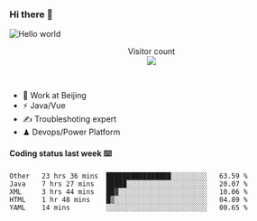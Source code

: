 ### Hi there 👋

<img src="https://raw.githubusercontent.com/sagar-viradiya/sagar-viradiya/master/resources/banner.png" alt="Hello world">
<p align="center"> 
  Visitor count<br/>
  <img src="https://profile-counter.glitch.me/youszoe/count.svg" />
</p>
<br/>

- 🍻 Work at Beijing 
- ⚡  Java/Vue
- ✍️  Troubleshoting expert
- ♟  Devops/Power Platform 

#### Coding status last week ⌨️

<!--START_SECTION:waka-->
```text
Other   23 hrs 36 mins  ████████████████░░░░░░░░░   63.59 % 
Java    7 hrs 27 mins   █████░░░░░░░░░░░░░░░░░░░░   20.07 % 
XML     3 hrs 44 mins   ██▓░░░░░░░░░░░░░░░░░░░░░░   10.06 % 
HTML    1 hr 48 mins    █▒░░░░░░░░░░░░░░░░░░░░░░░   04.89 % 
YAML    14 mins         ░░░░░░░░░░░░░░░░░░░░░░░░░   00.65 % 
```
<!--END_SECTION:waka-->

<br/>
<center><img src="http://ghchart.rshah.org/409ba5/yousazoe" alt="" /></center>


